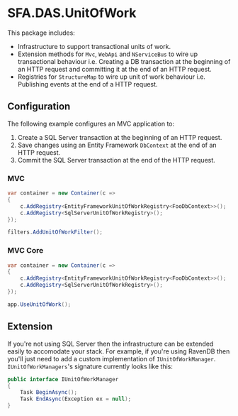 # SFA.DAS.UnitOfWork

This package includes:

* Infrastructure to support transactional units of work.
* Extension methods for `Mvc`, `WebApi` and `NServiceBus` to wire up transactional behaviour i.e. Creating a DB transaction at the beginning of an HTTP request and committing it at the end of an HTTP request.
* Registries for `StructureMap` to wire up unit of work behaviour i.e. Publishing events at the end of a HTTP request.

## Configuration

The following example configures an MVC application to:

1. Create a SQL Server transaction at the beginning of an HTTP request.
2. Save changes using an Entity Framework `DbContext` at the end of an HTTP request.
3. Commit the SQL Server transaction at the end of the HTTP request.

### MVC

```c#
var container = new Container(c =>
{
    c.AddRegistry<EntityFrameworkUnitOfWorkRegistry<FooDbContext>>();
    c.AddRegistry<SqlServerUnitOfWorkRegistry>();
});

filters.AddUnitOfWorkFilter();
```

### MVC Core

```c#
var container = new Container(c =>
{
    c.AddRegistry<EntityFrameworkUnitOfWorkRegistry<FooDbContext>>();
    c.AddRegistry<SqlServerUnitOfWorkRegistry>();
});

app.UseUnitOfWork();
```

## Extension

If you're not using SQL Server then the infrastructure can be extended easily to accomodate your stack. For example, if you're using RavenDB then you'll just need to add a custom implementation of `IUnitOfWorkManager`. `IUnitOfWorkManagers`'s signature currently looks like this:

```c#
public interface IUnitOfWorkManager
{
    Task BeginAsync();
    Task EndAsync(Exception ex = null);
}
```
